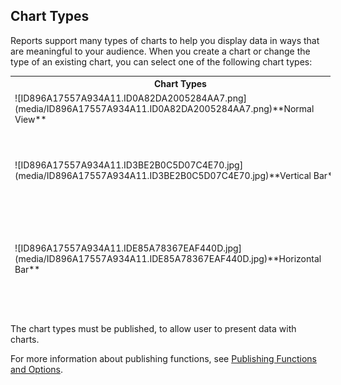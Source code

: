 ## Chart Types

Reports support many types of charts to help you display data in ways that are meaningful to your audience. When you create a chart or change the type of an existing chart, you can select one of the following chart types:

<table style="HEIGHT: 382px; WIDTH: 101.64%">

<tbody>

<tr>

<th>Chart Types</th>

<th>Description</th>

</tr>

<tr>

<td>![ID896A17557A934A11.ID0A82DA2005284AA7.png](media/ID896A17557A934A11.ID0A82DA2005284AA7.png)**Normal View**</td>

<td>Display values in a table.</td>

</tr>

<tr>

<td>![ID896A17557A934A11.ID3BE2B0C5D07C4E70.jpg](media/ID896A17557A934A11.ID3BE2B0C5D07C4E70.jpg)**Vertical Bar**</td>

<td>Display values as bars along the Y axis with the members along the X axis.</td>

</tr>

<tr>

<td>![ID896A17557A934A11.IDE85A78367EAF440D.jpg](media/ID896A17557A934A11.IDE85A78367EAF440D.jpg)**Horizontal Bar**</td>

<td>Display values as bars along the X axis with the member along the Y axis.</td>

</tr>

<tr>

<td>**![ID896A17557A934A11.IDE004FE0363764A05.jpg](media/ID896A17557A934A11.IDE004FE0363764A05.jpg)Pie**</td>

<td>Display values with one pie displayed per member and one pie slice per value.</td>

</tr>

<tr>

<td>**![ID896A17557A934A11.ID4674B6D282944A1A.jpg](media/ID896A17557A934A11.ID4674B6D282944A1A.jpg)Line**</td>

<td>Display value as lines plotted along the Y axis, with the members along the X axis. The curve style and plot points may be customized per value.</td>

</tr>

<tr>

<td>![ID896A17557A934A11.ID85B29714A4834F1D.png](media/ID896A17557A934A11.ID85B29714A4834F1D.png)**Combination**</td>

<td>Display values along the Y axis with the members along the X axis. The appearance of the value may be customized (bar, line or area) along with curve stile and plot points.</td>

</tr>

<tr>

<td>![ID896A17557A934A11.IDB1597DBCD7FC452B.jpg](media/ID896A17557A934A11.IDB1597DBCD7FC452B.jpg)**Plot**</td>

<td>Plot points when the two first visible values are used to determine the position of the point ; the first value is used for the position in horizontal direction, while the second value is used for the vertical position. If more values are specified, they are used as values in a small chart in the plot point. The small charts can be displayed as either pies or bars.</td>

</tr>

<tr>

<td>![ID896A17557A934A11.IDF9240CEBDCAD4557.jpg](media/ID896A17557A934A11.IDF9240CEBDCAD4557.jpg)**Trend**</td>

<td>Display trends in data.</td>

</tr>

<tr>

<td>**![ID896A17557A934A11.IDE9FD02CB15444E23.jpg](media/ID896A17557A934A11.IDE9FD02CB15444E23.jpg)Meter**</td>

<td>

Display values with one meter per member. Requires three visible values; the first is used for the meter value and the two following and used for min and max range. If more values are specified, they will be used as markers along the meter.

</td>

</tr>

<tr>

<td>

![ID896A17557A934A11.IDD98C32F8D8374784.jpg](media/ID896A17557A934A11.IDD98C32F8D8374784.jpg)**Vertical Gauge**

**![ID896A17557A934A11.IDBFA9D3AC764D47D2.jpg](media/ID896A17557A934A11.IDBFA9D3AC764D47D2.jpg)Horizontal Gauge**

</td>

<td>

Display values with one gauge per member. Requires 3 visible values; the first is used for the gauge value and the two following are used for min and max range. If more values are specified, they will be used as markers along the gauge. Combined with if, you can set requirements to indicator to get different color.

</td>

</tr>

<tr>

<td>

![ID896A17557A934A11.ID2D20679A5F434409.jpg](media/ID896A17557A934A11.ID2D20679A5F434409.jpg)**Vertical Indicator**

**![ID896A17557A934A11.ID8A591B78B7BB4A56.jpg](media/ID896A17557A934A11.ID8A591B78B7BB4A56.jpg)Horizontal Indicator**

</td>

<td>

Indicator require a single visible value that is based on a logical If function. The number of indication are based on the number of criteria in the If function.

</td>

</tr>

</tbody>

</table>

The chart types must be published, to allow user to present data with charts.

For more information about publishing functions, see [Publishing Functions and Options](publishing-functions-and-options.md).